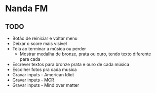 # Nanda FM 
## TODO
- Botão de reiniciar e voltar menu
- Deixar o score mais visível
- Tela ao terminar a música ou perder
    - Mostrar medalha de bronze, prata ou ouro, tendo texto diferente para cada
- Escrever textos para bronze prata e ouro de cada música
- Escolher fotos pra cada musica
- Gravar inputs - American Idiot
- Gravar inputs - MCR
- Gravar inputs - Mind over matter

